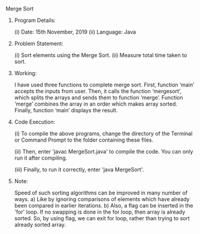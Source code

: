 Merge Sort

01.	Program Details:

	(i)	Date: 15th November, 2019
	(ii)	Language: Java

02.	Problem Statement:

	(i)	Sort elements using the Merge Sort.
	(ii)	Measure total time taken to sort.

03.	Working:

	I have used three functions to complete merge sort.
	First, function ‘main’ accepts the inputs from user.
	Then, it calls the function ‘mergesort’,
	which splits the arrays and sends them to function ‘merge’.
	Function ‘merge’ combines the array in an order which makes array sorted.
	Finally, function ‘main’ displays the result.

04.	Code Execution:

	(i)	To compile the above programs,
		change the directory of the Terminal or Command Prompt to the folder containing these files.

	(ii)	Then, enter 'javac MergeSort.java' to compile the code.
		You can only run it after compiling.

	(iii)	Finally, to run it correctly,
		enter 'java MergeSort'.

05.	Note:

	Speed of such sorting algorithms can be improved in many number of ways.
	a)	Like by ignoring comparisons of elements which have already been compared in earlier iterations.
	b)	Also, a flag can be inserted in the 'for' loop.
		If no swapping is done in the for loop, then array is already sorted.
		So, by using flag, we can exit for loop, rather than trying to sort already sorted array.
